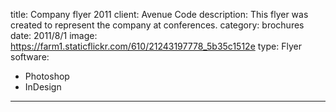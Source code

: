 title: Company flyer 2011
client: Avenue Code
description: This flyer was created to represent the company at conferences.
category: brochures
date: 2011/8/1
image: https://farm1.staticflickr.com/610/21243197778_5b35c1512e
type: Flyer
software:
- Photoshop
- InDesign
---